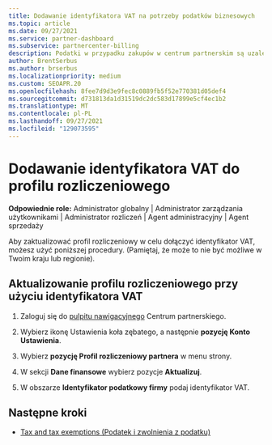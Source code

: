 ```yaml
---
title: Dodawanie identyfikatora VAT na potrzeby podatków biznesowych
ms.topic: article
ms.date: 09/27/2021
ms.service: partner-dashboard
ms.subservice: partnercenter-billing
description: Podatki w przypadku zakupów w centrum partnerskim są uzależnione od Twojego adresu służbowego. Firmy w niektórych krajach mogą podać numer VAT lub lokalny odpowiednik.
author: BrentSerbus
ms.author: brserbus
ms.localizationpriority: medium
ms.custom: SEOAPR.20
ms.openlocfilehash: 8fee7d9d3e9fec8c0889fb5f52e770381d05def4
ms.sourcegitcommit: d731813da1d31519dc2dc583d17899e5cf4ec1b2
ms.translationtype: MT
ms.contentlocale: pl-PL
ms.lasthandoff: 09/27/2021
ms.locfileid: "129073595"
---
```

# <a name="add-a-vat-id-to-your-billing-profile"></a>Dodawanie identyfikatora VAT do profilu rozliczeniowego

**Odpowiednie role:** Administrator globalny | Administrator zarządzania użytkownikami | Administrator rozliczeń | Agent administracyjny | Agent sprzedaży

Aby zaktualizować profil rozliczeniowy w celu dołączyć identyfikator VAT, możesz użyć poniższej procedury. (Pamiętaj, że może to nie być możliwe w Twoim kraju lub regionie).

## <a name="update-your-billing-profile-with-your-vat-id"></a>Aktualizowanie profilu rozliczeniowego przy użyciu identyfikatora VAT

1. Zaloguj się do [pulpitu nawigacyjnego](https://partner.microsoft.com/dashboard/) Centrum partnerskiego.

2. Wybierz ikonę Ustawienia koła zębatego, a następnie **pozycję Konto Ustawienia**.

3. Wybierz **pozycję Profil rozliczeniowy partnera** w menu strony.

4. W sekcji **Dane finansowe** wybierz pozycje **Aktualizuj**.

5. W obszarze **Identyfikator podatkowy firmy** podaj identyfikator VAT.

## <a name="next-steps"></a>Następne kroki

- [Tax and tax exemptions (Podatek i zwolnienia z podatku)](tax-and-tax-exemptions.md)
